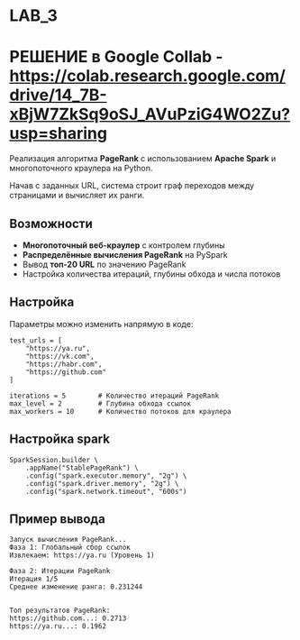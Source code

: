 # LAB_3
# РЕШЕНИЕ в Google Collab - https://colab.research.google.com/drive/14_7B-xBjW7ZkSq9oSJ_AVuPziG4WO2Zu?usp=sharing

Реализация алгоритма **PageRank** с использованием **Apache Spark** и многопоточного краулера на Python. 

Начав с заданных URL, система строит граф переходов между страницами и вычисляет их ранги.

##  Возможности

- **Многопоточный веб-краулер** с контролем глубины
- **Распределённые вычисления PageRank** на PySpark
- Вывод **топ-20 URL** по значению PageRank
- Настройка количества итераций, глубины обхода и числа потоков

## Настройка

Параметры можно изменить напрямую в коде:

```
test_urls = [
    "https://ya.ru",
    "https://vk.com",
    "https://habr.com",
    "https://github.com"
]

iterations = 5        # Количество итераций PageRank
max_level = 2         # Глубина обхода ссылок
max_workers = 10      # Количество потоков для краулера
```

## Настройка spark

```
SparkSession.builder \
    .appName("StablePageRank") \
    .config("spark.executor.memory", "2g") \
    .config("spark.driver.memory", "2g") \
    .config("spark.network.timeout", "600s")
```

## Пример вывода

```
Запуск вычисления PageRank...
Фаза 1: Глобальный сбор ссылок
Извлекаем: https://ya.ru (Уровень 1)

Фаза 2: Итерации PageRank
Итерация 1/5
Среднее изменение ранга: 0.231244


Топ результатов PageRank:
https://github.com...: 0.2713
https://ya.ru...: 0.1962
```
